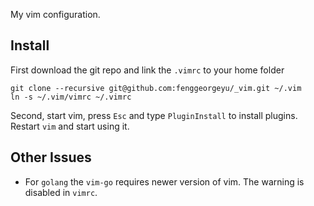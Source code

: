 

My vim configuration.

## Install

First download the git repo and link the `.vimrc` to your home folder

	git clone --recursive git@github.com:fenggeorgeyu/_vim.git ~/.vim
	ln -s ~/.vim/vimrc ~/.vimrc

Second, start vim, press `Esc` and type `PluginInstall` to install plugins. Restart `vim` and start using it.


## Other Issues

* For `golang` the `vim-go` requires newer version of vim. The warning is disabled in `vimrc`.



